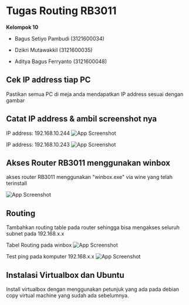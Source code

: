 
# Tugas Routing RB3011

**Kelompok 10** 

- Bagus Setiyo Pambudi (3121600034)

- Dzikri Mutawakkil (3121600035)

- Aditya Bagus Ferryanto (3121600048)





## Cek IP address tiap PC

Pastikan semua PC di meja anda mendapatkan IP address sesuai dengan gambar

## Catat IP address & ambil screenshot nya

IP address: 192.168.10.244
![App Screenshot](https://via.placeholder.com/468x300?text=IP1)

IP address: 192.168.10.243
![App Screenshot](https://via.placeholder.com/468x300?text=IP2)

## Akses Router RB3011 menggunakan winbox

akses router RB3011 menggunakan "winbox.exe" via wine yang telah terinstall

![App Screenshot](https://via.placeholder.com/468x300?text=Winbox)

## Routing

Tambahkan routing table pada router sehingga bisa mengakses seluruh subnet pada 192.168.x.x

Tabel Routing pada winbox
![App Screenshot](https://via.placeholder.com/468x300?text=Routingwinbox)

Test ping pada komputer 192.168.x.x
![App Screenshot](https://via.placeholder.com/468x300?text=TestPing)

## Instalasi Virtualbox dan Ubuntu

Install virtualbox dengan menggunakan petunjuk yang ada pada debian copy virtual machine yang sudah ada sebelumnya.






